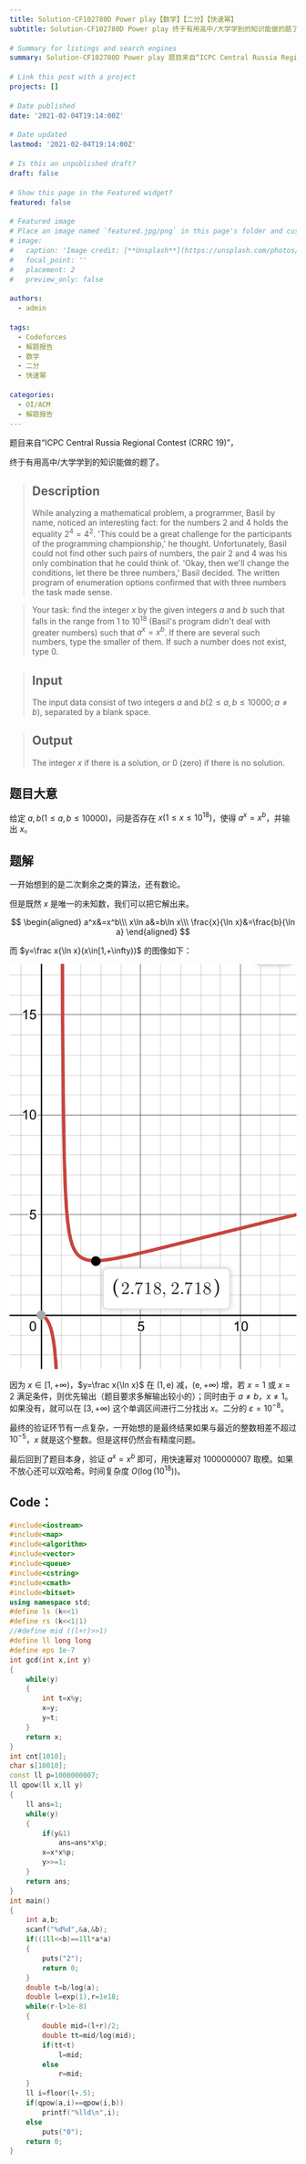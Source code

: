 ```yaml
---
title: Solution-CF102780D Power play【数学】【二分】【快速幂】
subtitle: Solution-CF102780D Power play 终于有用高中/大学学到的知识能做的题了。

# Summary for listings and search engines
summary: Solution-CF102780D Power play 题目来自“ICPC Central Russia Regional Contest (CRRC 19)”，终于有用高中/大学学到的知识能做的题了。

# Link this post with a project
projects: []

# Date published
date: '2021-02-04T19:14:00Z'

# Date updated
lastmod: '2021-02-04T19:14:00Z'

# Is this an unpublished draft?
draft: false

# Show this page in the Featured widget?
featured: false

# Featured image
# Place an image named `featured.jpg/png` in this page's folder and customize its options here.
# image:
#   caption: 'Image credit: [**Unsplash**](https://unsplash.com/photos/CpkOjOcXdUY)'
#   focal_point: ''
#   placement: 2
#   preview_only: false

authors:
  - admin

tags:
  - Codeforces
  - 解题报告
  - 数学
  - 二分
  - 快速幂

categories:
  - OI/ACM
  - 解题报告
---
```

题目来自“ICPC Central Russia Regional Contest (CRRC 19)”，

终于有用高中/大学学到的知识能做的题了。

> ## Description
> While analyzing a mathematical problem, a programmer, Basil by name, noticed an interesting fact: for the numbers $2$ and $4$ holds the equality $2^4=4^2$. 'This could be a great challenge for the participants of the programming championship,' he thought. Unfortunately, Basil could not find other such pairs of numbers, the pair $2$ and $4$ was his only combination that he could think of. 'Okay, then we'll change the conditions, let there be three numbers,' Basil decided. The written program of enumeration options confirmed that with three numbers the task made sense.

> Your task: find the integer $x$ by the given integers $a$ and $b$ such that falls in the range from $1$ to $10^{18}$ (Basil's program didn't deal with greater numbers) such that $a^x=x^b$. If there are several such numbers, type the smaller of them. If such a number does not exist, type $0$.

> ## Input
> The input data consist of two integers $a$ and $b (2\le a,b\le 10000; a\ne b)$, separated by a blank space.

> ## Output
> The integer $x$ if there is a solution, or $0$ (zero) if there is no solution.

## 题目大意
给定 $a,b(1\le a,b\le 10000)$，问是否存在 $x(1\le x\le 10^{18})$，使得 $a^x=x^b$，并输出 $x$。

## 题解
一开始想到的是二次剩余之类的算法，还有数论。

但是既然 $x$ 是唯一的未知数，我们可以把它解出来。

$$
\begin{aligned}
a^x&=x^b\\\
x\ln a&=b\ln x\\\
\frac{x}{\ln x}&=\frac{b}{\ln a}
\end{aligned}
$$

而 $y=\frac x{\ln x}(x\in[1,+\infty))$ 的图像如下：

![x/lnx](IMG_4131.png)

因为 $x\in[1,+\infty)$，$y=\frac x{\ln x}$ 在 $(1,\mathrm e)$ 减，$(\mathrm e,+\infty)$ 增，若 $x=1$ 或 $x=2$ 满足条件，则优先输出（题目要求多解输出较小的）；同时由于 $a\ne b$，$x\ne 1$。如果没有，就可以在 $[3,+\infty)$ 这个单调区间进行二分找出 $x$。二分的 $\varepsilon=10^{-8}$。

最终的验证环节有一点复杂，一开始想的是最终结果如果与最近的整数相差不超过 $10^{-5}$，$x$ 就是这个整数。但是这样仍然会有精度问题。

最后回到了题目本身，验证 $a^x=x^b$ 即可，用快速幂对 $1000000007$ 取模。如果不放心还可以双哈希。时间复杂度 $O(\log(10^{18}))$。

## Code：
```cpp
#include<iostream>
#include<map>
#include<algorithm>
#include<vector>
#include<queue>
#include<cstring>
#include<cmath>
#include<bitset>
using namespace std;
#define ls (k<<1)
#define rs (k<<1|1)
//#define mid ((l+r)>>1)
#define ll long long
#define eps 1e-7
int gcd(int x,int y)
{
	while(y)
	{
		int t=x%y;
		x=y;
		y=t;
	}
	return x;
}
int cnt[1010];
char s[10010];
const ll p=1000000007;
ll qpow(ll x,ll y)
{
	ll ans=1;
	while(y)
	{
		if(y&1)
			ans=ans*x%p;
		x=x*x%p;
		y>>=1;
	}
	return ans;
}
int main()
{
	int a,b;
	scanf("%d%d",&a,&b);
	if((1ll<<b)==1ll*a*a)
	{
		puts("2");
		return 0;
	}
	double t=b/log(a);
	double l=exp(1),r=1e18;
	while(r-l>1e-8)
	{
		double mid=(l+r)/2;
		double tt=mid/log(mid);
		if(tt<t)
			l=mid;
		else
			r=mid;
	}
	ll i=floor(l+.5);
	if(qpow(a,i)==qpow(i,b))
		printf("%lld\n",i);
	else
		puts("0");
	return 0;
}
 
```